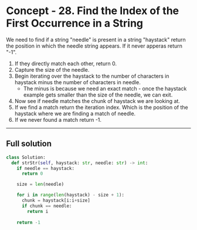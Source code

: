 # Concept - 28. Find the Index of the First Occurrence in a String

We need to find if a string "needle" is present in a string "haystack" return the position in which the needle string appears. If it never apperas return "-1".

1. If they directly match each other, return 0.
2. Capture the size of the needle.
3. Begin iterating over the haystack to the number of characters in haystack minus the number of characters in needle. 
     * The minus is because we need an exact match - once the haystack example gets smaller than the size of the needle, we can exit.
4. Now see if needle matches the chunk of haystack we are looking at.
5. If we find a match return the iteration index. Which is the position of the haystack where we are finding a match of needle.
6. If we never found a match return -1.

----

## Full solution

```python
class Solution:
  def strStr(self, haystack: str, needle: str) -> int:
    if needle == haystack:
      return 0

    size = len(needle)

    for i in range(len(haystack) - size + 1):
      chunk = haystack[i:i+size]
      if chunk == needle:
        return i
    
    return -1
```
